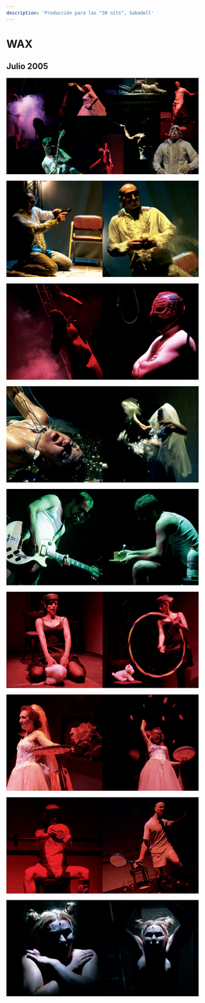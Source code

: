 ```yaml
---
description: 'Producción para las "30 nits", Sabadell'
---
```


# WAX

## Julio 2005

![](../../.gitbook/assets/ca-wax-1-.jpg)

![](../../.gitbook/assets/ca-wax-7-.jpg)

![](../../.gitbook/assets/ca-wax-9-.jpg)

![](../../.gitbook/assets/ca-wax-8-.jpg)

![](../../.gitbook/assets/ca-wax-5-.jpg)

![](../../.gitbook/assets/ca-wax-6-.jpg)

![](../../.gitbook/assets/ca-wax-4-.jpg)

![](../../.gitbook/assets/ca-wax-2-.jpg)

![](../../.gitbook/assets/ca-wax-3-.jpg)

